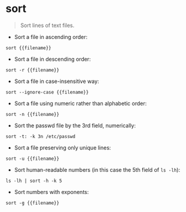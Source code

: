 # sort

> Sort lines of text files.

- Sort a file in ascending order:

`sort {{filename}}`

- Sort a file in descending order:

`sort -r {{filename}}`

- Sort a file in case-insensitive way:

`sort --ignore-case {{filename}}`

- Sort a file using numeric rather than alphabetic order:

`sort -n {{filename}}`

- Sort the passwd file by the 3rd field, numerically:

`sort -t: -k 3n /etc/passwd`

- Sort a file preserving only unique lines:

`sort -u {{filename}}`

- Sort human-readable numbers (in this case the 5th field of `ls -lh`):

`ls -lh | sort -h -k 5`

- Sort numbers with exponents:

`sort -g {{filename}}`
